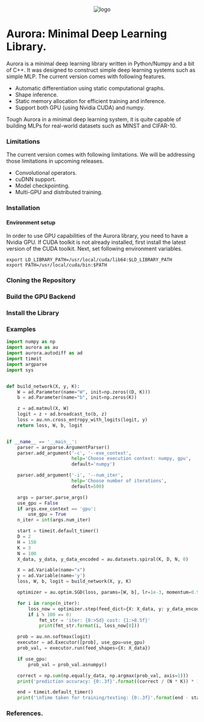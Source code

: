 <p align="center">
    <img src="https://github.com/upul/Aurora/blob/master/resources/logo.png" alt="logo">
</p>

# Aurora: Minimal Deep Learning Library.

Aurora is a minimal deep learning library written in Python/Numpy and a bit of C++. It was designed to construct simple deep learning systems such as simple MLP. The current version comes with following features.

* Automatic differentiation using static computational graphs.
* Shape inference.
* Static memory allocation for efficient training and inference.
* Support both GPU (using Nvidia CUDA) and numpy.

Tough Aurora in a minimal deep learning system, it is quite capable of building MLPs for real-world datasets such as MINST and CIFAR-10. 

### Limitations

The current version comes with following limitations. We will be addressing those limitations in upcoming releases.

* Convolutional operators.
* cuDNN support.
* Model checkpointing.
* Multi-GPU and distributed training.

### Installation

#### Environment setup
In order to use GPU capabilities of the Aurora library, you need to have a Nvidia GPU. If CUDA toolkit is not already installed, first install the latest version of the CUDA toolkit. Next, set following environment variables.

```
export LD_LIBRARY_PATH=/usr/local/cuda/lib64:$LD_LIBRARY_PATH
export PATH=/usr/local/cuda/bin:$PATH
```

### Cloning the Repository

### Build the GPU Backend

### Install the Library

### Examples

```python
import numpy as np
import aurora as au
import aurora.autodiff as ad
import timeit
import argparse
import sys


def build_network(X, y, K):
    W = ad.Parameter(name="W", init=np.zeros((D, K)))
    b = ad.Parameter(name="b", init=np.zeros(K))

    z = ad.matmul(X, W)
    logit = z + ad.broadcast_to(b, z)
    loss = au.nn.cross_entropy_with_logits(logit, y)
    return loss, W, b, logit


if __name__ == '__main__':
    parser = argparse.ArgumentParser()
    parser.add_argument('-c', '--exe_context',
                        help='Choose execution context: numpy, gpu',
                        default='numpy')

    parser.add_argument('-i', '--num_iter',
                        help='Choose number of iterations',
                        default=500)

    args = parser.parse_args()
    use_gpu = False
    if args.exe_context == 'gpu':
        use_gpu = True
    n_iter = int(args.num_iter)

    start = timeit.default_timer()
    D = 2
    H = 150
    K = 3
    N = 100
    X_data, y_data, y_data_encoded = au.datasets.spiral(K, D, N, 0)

    X = ad.Variable(name="x")
    y = ad.Variable(name='y')
    loss, W, b, logit = build_network(X, y, K)

    optimizer = au.optim.SGD(loss, params=[W, b], lr=1e-3, momentum=0.9, use_gpu=use_gpu)

    for i in range(n_iter):
        loss_now = optimizer.step(feed_dict={X: X_data, y: y_data_encoded})
        if i % 100 == 0:
            fmt_str = 'iter: {0:>5d} cost: {1:>8.5f}'
            print(fmt_str.format(i, loss_now[0]))

    prob = au.nn.softmax(logit)
    executor = ad.Executor([prob], use_gpu=use_gpu)
    prob_val, = executor.run(feed_shapes={X: X_data})

    if use_gpu:
        prob_val = prob_val.asnumpy()

    correct = np.sum(np.equal(y_data, np.argmax(prob_val, axis=1)))
    print('prediction accuracy: {0:.3f}'.format((correct / (N * K)) * 100))

    end = timeit.default_timer()
    print('\nTime taken for training/testing: {0:.3f}'.format(end - start))
```

### References.


